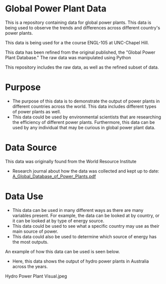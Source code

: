 # Global Power Plant Data

This is a repository containing data for global power plants. This data is being used to observe the trends and differences across different country's power plants.

This data is being used for a the course ENGL-105 at UNC-Chapel Hill. 

This data has been refined from the original published, the "Global Power Plant Database." The raw data was manipulated using Python

This repository includes the raw data, as well as the refined subset of data.


# Purpose
- The purpose of this data is to demonstrate the output of power plants in different countries across the world. This data includes different types of power plants as well.
- This data could be used by environmental scientists that are researching the efficiency of different power plants. Furthermore, this data can be used by any individual that may be curious in global power plant data.

# Data Source
This data was originally found from the World Resource Institute
- Research journal about how the data was collected and kept up to date: [A_Global_Database_of_Power_Plants.pdf](https://github.com/raiyah23/105-Unit-3/files/10100907/A_Global_Database_of_Power_Plants.pdf)

# Data Use
- This data can be used in many different ways as there are many variables present. For example, the data can be looked at by country, or it can be looked at by type of energy source.
- This data could be used to see what a specific country may use as their main source of power.
- This data could also be used to determine which source of energy has the most outputs.

An example of how this data can be used is seen below.
- Here, this data shows the output of hydro power plants in Australia across the years.

Hydro Power Plant Visual.jpeg
